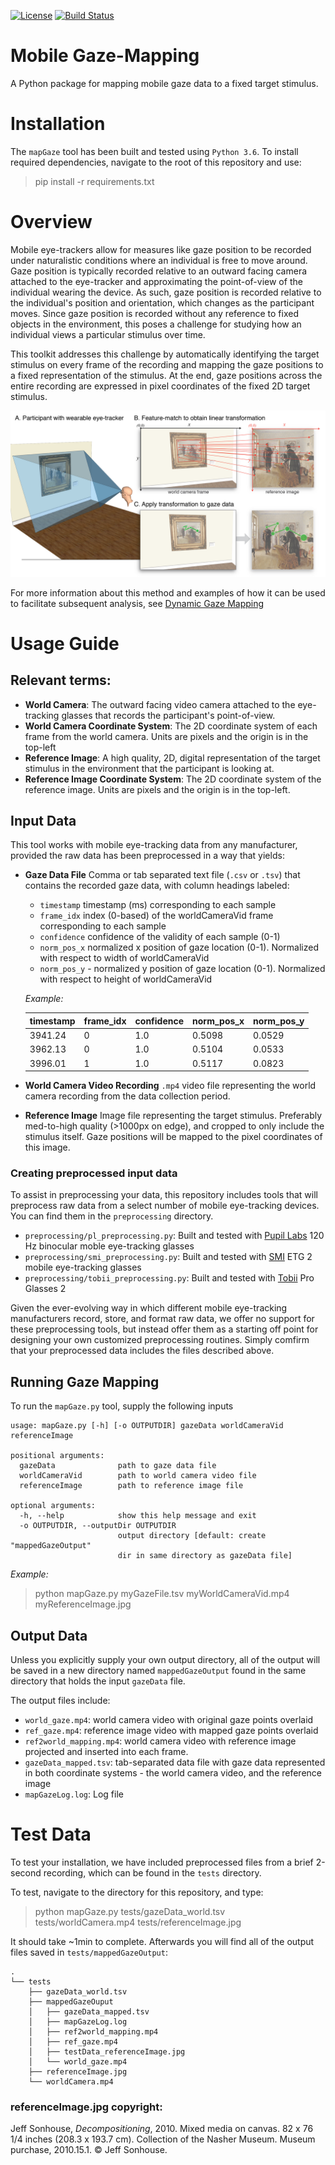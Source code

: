[![License](https://img.shields.io/badge/License-BSD%203--Clause-blue.svg)](https://opensource.org/licenses/BSD-3-Clause) [![Build Status](https://travis-ci.com/jeffmacinnes/mobileGazeMapping.svg?branch=master)](https://travis-ci.com/jeffmacinnes/mobileGazeMapping)

# Mobile Gaze-Mapping

A Python package for mapping mobile gaze data to a fixed target stimulus.

# Installation
The `mapGaze` tool has been built and tested using `Python 3.6`. To install required dependencies, navigate to the root of this repository and use:

> pip install -r requirements.txt

# Overview

Mobile eye-trackers allow for measures like gaze position to be recorded under naturalistic conditions where an individual is free to move around. Gaze position is typically recorded relative to an outward facing camera attached to the eye-tracker and approximating the point-of-view of the individual wearing the device. As such, gaze position is recorded relative to the individual's position and orientation, which changes as the participant moves. Since gaze position is recorded without any reference to fixed objects in the environment, this poses a challenge for studying how an individual views a particular stimulus over time.

This toolkit addresses this challenge by automatically identifying the target stimulus on every frame of the recording and mapping the gaze positions to a fixed representation of the stimulus. At the end, gaze positions across the entire recording are expressed in pixel coordinates of the fixed 2D target stimulus.

![](docs/figures/overviewFig.png)

For more information about this method and examples of how it can be used to facilitate subsequent analysis, see [Dynamic Gaze Mapping](https://jeffmacinnes.com/research/gazeMapping/gazeMapping.php)

# Usage Guide

## Relevant terms:
* **World Camera**: The outward facing video camera attached to the eye-tracking glasses that records the participant's point-of-view.
* **World Camera Coordinate System**: The 2D coordinate system of each frame from the world camera. Units are pixels and the origin is in the top-left
* **Reference Image**: A high quality, 2D, digital representation of the target stimulus in the environment that the participant is looking at.
* **Reference Image Coordinate System**: The 2D coordinate system of the reference image. Units are pixels and the origin is in the top-left.

## Input Data

This tool works with mobile eye-tracking data from any manufacturer, provided the raw data has been preprocessed in a way that yields:

* **Gaze Data File**
Comma or tab separated text file (`.csv` or `.tsv`) that contains the recorded gaze data, with column headings labeled:

	* `timestamp` timestamp (ms) corresponding to each sample
	* `frame_idx` index (0-based) of the worldCameraVid frame corresponding to each sample
	* `confidence` confidence of the validity of each sample (0-1)
	* `norm_pos_x` normalized x position of gaze location (0-1). Normalized with respect to width of worldCameraVid
	* `norm_pos_y` - normalized y position of gaze location (0-1). Normalized with respect to height of worldCameraVid

	*Example:*

	| timestamp | frame_idx | confidence | norm\_pos\_x | norm\_pos\_y |
	|-----------|-----------|------------|------------|------------|
	| 3941.24   | 0         | 1.0        | 0.5098     | 0.0529     |
	| 3962.13   | 0         | 1.0        | 0.5104     | 0.0533     |
	| 3996.01   | 1         | 1.0        | 0.5117     | 0.0823     |

* **World Camera Video Recording**
 `.mp4` video file representing the world camera recording from the data collection period.

* **Reference Image**
Image file representing the target stimulus. Preferably med-to-high quality (>1000px on edge), and cropped to only include the stimulus itself. Gaze positions will be mapped to the pixel coordinates of this image.

### Creating preprocessed input data

To assist in preprocessing your data, this repository includes tools that will preprocess raw data from a select number of mobile eye-tracking devices. You can find them in the `preprocessing` directory.

* `preprocessing/pl_preprocessing.py`: Built and tested with [Pupil Labs](https://pupil-labs.com/) 120 Hz binocular moble eye-tracking glasses
* `preprocessing/smi_preprocessing.py`: Built and tested with [SMI](https://www.smivision.com/) ETG 2 mobile eye-tracking glasses
* `preprocessing/tobii_preprocessing.py`: Built and tested with [Tobii](https://www.tobii.com/) Pro Glasses 2

Given the ever-evolving way in which different mobile eye-tracking manufacturers record, store, and format raw data, we offer no support for these preprocessing tools, but instead offer them as a starting off point for designing your own customized preprocessing routines. Simply comfirm that your preprocessed data includes the files described above.

## Running Gaze Mapping

To run the `mapGaze.py` tool, supply the following inputs

```
usage: mapGaze.py [-h] [-o OUTPUTDIR] gazeData worldCameraVid referenceImage

positional arguments:
  gazeData              path to gaze data file
  worldCameraVid        path to world camera video file
  referenceImage        path to reference image file

optional arguments:
  -h, --help            show this help message and exit
  -o OUTPUTDIR, --outputDir OUTPUTDIR
                        output directory [default: create "mappedGazeOutput"
                        dir in same directory as gazeData file]

```

*Example:*
> python mapGaze.py myGazeFile.tsv myWorldCameraVid.mp4 myReferenceImage.jpg

## Output Data
Unless you explicitly supply your own output directory, all of the output will be saved in a new directory named `mappedGazeOutput` found in the same directory that holds the input `gazeData` file.

The output files include:    

* `world_gaze.mp4`: world camera video with original gaze points overlaid  
* `ref_gaze.mp4`: reference image video with mapped gaze points overlaid
* `ref2world_mapping.mp4`: world camera video with reference image projected and inserted into each frame.
* `gazeData_mapped.tsv`: tab-separated data file with gaze data represented in both coordinate systems - the world camera video, and the reference image
* `mapGazeLog.log`: Log file


# Test Data
To test your installation, we have included preprocessed files from a brief 2-second recording, which can be found in the `tests` directory.

To test, navigate to the directory for this repository, and type:

> python mapGaze.py tests/gazeData_world.tsv tests/worldCamera.mp4 tests/referenceImage.jpg

It should take ~1min to complete. Afterwards you will find all of the output files saved in `tests/mappedGazeOutput`:

```
.
└── tests
    ├── gazeData_world.tsv
    ├── mappedGazeOuput
    │   ├── gazeData_mapped.tsv
    │   ├── mapGazeLog.log
    │   ├── ref2world_mapping.mp4
    │   ├── ref_gaze.mp4
    │   ├── testData_referenceImage.jpg
    │   └── world_gaze.mp4
    ├── referenceImage.jpg
    └── worldCamera.mp4
```

### referenceImage.jpg copyright:
Jeff Sonhouse, *Decompositioning*, 2010. Mixed media on canvas. 82 x 76 1/4 inches (208.3 x 193.7 cm). Collection of the Nasher Museum. Museum purchase, 2010.15.1. © Jeff Sonhouse.
